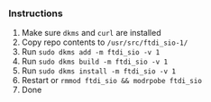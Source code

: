 ### Instructions
1. Make sure `dkms` and `curl` are installed
2. Copy repo contents to `/usr/src/ftdi_sio-1/`
3. Run `sudo dkms add -m ftdi_sio -v 1`
4. Run `sudo dkms build -m ftdi_sio -v 1`
5. Run `sudo dkms install -m ftdi_sio -v 1`
6. Restart or `rmmod ftdi_sio && modrpobe ftdi_sio`
7. Done
